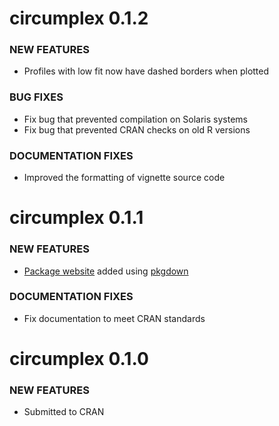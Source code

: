 circumplex 0.1.2
=============================

### NEW FEATURES

* Profiles with low fit now have dashed borders when plotted

### BUG FIXES

* Fix bug that prevented compilation on Solaris systems
* Fix bug that prevented CRAN checks on old R versions

### DOCUMENTATION FIXES

* Improved the formatting of vignette source code

circumplex 0.1.1
=============================

### NEW FEATURES

* [Package website](https://circumplex.jmgirard.com) added using [pkgdown](https://pkgdown.r-lib.org/)

### DOCUMENTATION FIXES

* Fix documentation to meet CRAN standards

circumplex 0.1.0
=============================

### NEW FEATURES

* Submitted to CRAN

